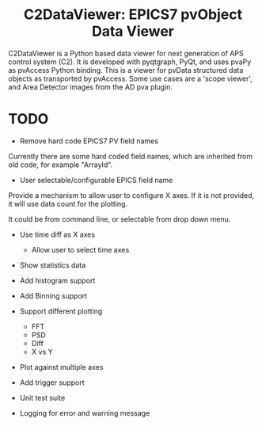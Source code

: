 
<p align="center">
  <h1 align="center">C2DataViewer: EPICS7 pvObject Data Viewer</h1>
</p>

C2DataViewer is a Python based data viewer for next generation of APS control system (C2).
It is developed with pyqtgraph, PyQt, and uses pvaPy as pvAccess Python binding.
This is a viewer for pvData structured data objects as transported by pvAccess. Some use cases are a 'scope viewer',
and Area Detector images from the AD pva plugin.



# TODO
* Remove hard code EPICS7 PV field names

Currently there are some hard coded field names, which are inherited from old code, for example "ArrayId".

* User selectable/configurable EPICS field name

Provide a mechanism to allow user to configure X axes. If it is not provided, it will use data count for the plotting.

It could be from command line, or selectable from drop down menu.

* Use time diff as X axes
    * Allow user to select time axes

* Show statistics data

* Add histogram support

* Add Binning support

* Support different plotting
    * FFT
    * PSD
    * Diff
    * X vs Y
* Plot against multiple axes

* Add trigger support

* Unit test suite

* Logging for error and warning message
